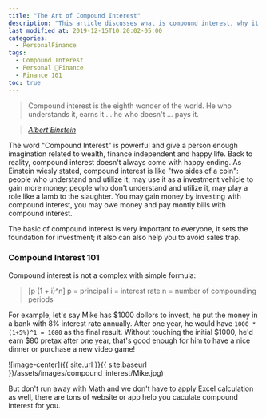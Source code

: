 ```yaml
---
title: "The Art of Compound Interest"
description: "This article discusses what is compound interest, why it is important and how you can use it in your life"
last_modified_at: 2019-12-15T10:20:02-05:00
categories:
  - PersonalFinance
tags:
  - Compound Interest
  - Personal Finance
  - Finance 101
toc: true
---
```

> Compound interest is the eighth wonder of the world. He who understands it, earns it ... he who doesn't ... pays it. 

> <cite><a href="https://www.goodreads.com/quotes/76863-compound-interest-is-the-eighth-wonder-of-the-world-he">Albert Einstein</a></cite>

The word "Compound Interest" is powerful and give a person enough imagination related to wealth, finance independent and happy life. Back to reality, compound interest doesn't always come with happy ending. As Einstein wiesly stated, compound interest is like "two sides of a coin": people who understand and utilize it, may use it as a investment vehicle to gain more money; people who don't understand and utilize it, may play a role like a lamb to the slaughter. You may gain money by investing with compound interest, you may owe money and pay montly bills with compound interest. 

The basic of compound interest is very important to everyone, it sets the foundation for investment; it also can also help you to avoid sales trap.

### Compound Interest 101

Compound interest is not a complex with simple formula: 

> [p (1 + i)^n]
p = principal
i = interest rate
n = number of compounding periods

For example, let's say Mike has $1000 dollors to invest, he put the money in a bank with 8% interest rate annually. After one year, he would have `1000 * (1+5%)^1 = 1080` as the final result. Without touching the initial $1000, he'd earn $80 pretax after one year, that's good enough for him to have a nice dinner or purchase a new video game! 

![image-center]({{ site.url }}{{ site.baseurl }}/assets/images/compound_interest/Mike.jpg)

But don't run away with Math and we don't have to apply Excel calculation as well, there are tons of website or app help you caculate compound interest for you.







